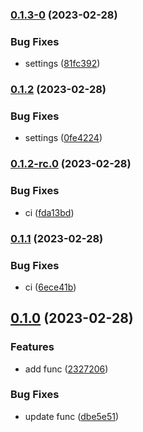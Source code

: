 ### [0.1.3-0](https://github.com/afuetterer/minimal-example3/compare/0.1.2...0.1.3-0) (2023-02-28)


### Bug Fixes

* settings ([81fc392](https://github.com/afuetterer/minimal-example3/commit/81fc3925119af33034ea90f4b3374b27a8b2d0a5))

### [0.1.2](https://github.com/afuetterer/minimal-example3/compare/0.1.2-rc.0...0.1.2) (2023-02-28)


### Bug Fixes

* settings ([0fe4224](https://github.com/afuetterer/minimal-example3/commit/0fe42248c216271c1b32383f546435a9aa646086))

### [0.1.2-rc.0](https://github.com/afuetterer/minimal-example3/compare/0.1.1...0.1.2-rc.0) (2023-02-28)


### Bug Fixes

* ci ([fda13bd](https://github.com/afuetterer/minimal-example3/commit/fda13bd6d9ab941a4a72e4c1db2c731aa95284e8))

### [0.1.1](https://github.com/afuetterer/minimal-example3/compare/0.1.0...0.1.1) (2023-02-28)


### Bug Fixes

* ci ([6ece41b](https://github.com/afuetterer/minimal-example3/commit/6ece41bbb48c5140e625664594f3338b720308a9))

## [0.1.0](https://github.com/afuetterer/minimal-example3/compare/23272061294a2e4a4945c9769b3c79dc302b64a5...0.1.0) (2023-02-28)


### Features

* add func ([2327206](https://github.com/afuetterer/minimal-example3/commit/23272061294a2e4a4945c9769b3c79dc302b64a5))


### Bug Fixes

* update func ([dbe5e51](https://github.com/afuetterer/minimal-example3/commit/dbe5e51aaf2919fac2a3503bb0877e845b6d68bd))


